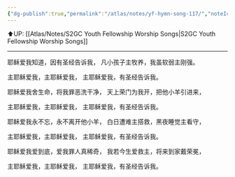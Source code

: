 ```yaml
---
{"dg-publish":true,"permalink":"/atlas/notes/yf-hymn-song-117/","noteIcon":""}
---
```


⬆️UP: [[Atlas/Notes/S2GC Youth Fellowship Worship Songs\|S2GC Youth Fellowship Worship Songs]]

---

耶稣爱我知道，因有圣经告诉我，
凡小孩子主牧养，我虽软弱主刚强。

主耶稣爱我，主耶稣爱我，
主耶稣爱我，有圣经告诉我。

耶稣爱我舍生命，将我罪恶洗干净，
天上荣门为我开，把他小羊引进来，

主耶稣爱我，主耶稣爱我，
主耶稣爱我，有圣经告诉我。

耶稣爱我永不忘，永不离开他小羊，
白日遭难主搭救，黑夜睡觉主看守，

主耶稣爱我，主耶稣爱我，
主耶稣爱我，有圣经告诉我。

耶稣爱我爱到底，爱我罪人真稀奇，
我若今生爱救主，将来到家戴荣冕，

主耶稣爱我，主耶稣爱我，
主耶稣爱我，有圣经告诉我。